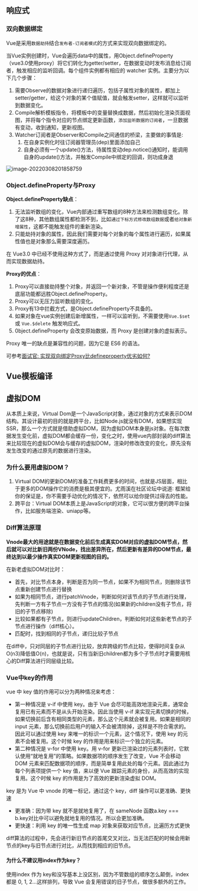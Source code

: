 ## 响应式

### 双向数据绑定

Vue是采用`数据劫持`结合`发布者-订阅者模式`的方式来实现双向数据绑定的。

当Vue实例创建时，Vue会遍历data中的属性，用Object.defineProperty（vue3.0使用proxy）将它们转化为getter/setter，在数据变动时发布消息给订阅者，触发相应的监听回调。每个组件实例都有相应的 watcher 实例。主要分为以下几个步骤：

1. 需要Observe的数据对象进行递归遍历，包括子属性对象的属性，都加上setter/getter，给这个对象的某个值赋值，就会触发setter，这样就可以监听到数据变化。
2. Compile解析模板指令，将模板中的变量替换成数据，然后初始化渲染页面视图，并将每个指令对应的节点绑定更新函数，`添加监听数据的订阅者`，一旦数据有变动，收到通知，更新视图。
3. Watcher订阅者是Observer和Compile之间通信的桥梁，主要做的事情是: 
   1. 在自身实例化时往订阅器管理员(dep)里面添加自己
   2. 自身必须有一个update()方法，待属性变动dep.notice()通知时，能调用自身的update()方法，并触发Compile中绑定的回调，则功成身退

![image-20220308201858759](https://gitee.com/jolinfor/picture-bed/raw/master/img/image-20220308201858759.png)

### Object.defineProperty与Proxy

**Object.defineProperty缺点**：

1. 无法监听数组的变化，Vue内部通过重写数组的8种方法来检测数组变化。除了这8种，其他数组属性都检测不到，比如`通过下标方式修改数组数据`或者`给对象新增属性`，这都不能触发组件的重新渲染。
2. 只能劫持对象的属性，因此我们需要对每个对象的每个属性进行遍历，如果属性值也是对象那么需要深度遍历。

在 Vue3.0 中已经不使用这种方式了，而是通过使用 Proxy 对对象进行代理，从而实现数据劫持。

**Proxy的优点**：

1. Proxy可以直接劫持整个对象，并返回一个新对象，不管是操作便利程度还是底层功能都远胜Object.defineProperty。
2. Proxy可以无压力监听数组的变化。
3. Proxy有13中拦截方式，是Object.defineProperty不具备的。
4. 如果对象在vue实例创建后新增属性，一样可以监听到，不需要使用`Vue.$set` 或 `Vue.$delete` 触发响应式。
5. 0bject.defineProperty 会改变原始数据，而 Proxy 是创建对象的虚拟表示。

Proxy 唯一的缺点是兼容性的问题，因为它是 ES6 的语法。



可参考[面试官: 实现双向绑定Proxy比defineproperty优劣如何?](https://juejin.cn/post/6844903601416978439)





## Vue模板编译





## 虚拟DOM

从本质上来说，Virtual Dom是一个JavaScript对象，通过对象的方式来表示DOM结构。其设计最初的目的就是跨平台，比如Node.js就没有DOM，如果想实现SSR，那么一个方式就是借助虚拟DOM，因为虚拟DOM本身是js对象。在每次数据发生变化前，虚拟DOM都会缓存一份，变化之时，使用vue内部封装的diff算法来比较现在的虚拟DOM会与缓存的虚拟DOM，渲染时修改改变的变化，原先没有发生改变的通过原先的数据进行渲染。

### 为什么要用虚拟DOM？

1. Virtual DOM的更新DOM的准备工作耗费更多的时间，也就是JS层面，相比于更多的DOM操作它的消费是极其便宜的。尤雨溪在社区论坛中说道∶ 框架给你的保证是，你不需要手动优化的情况下，依然可以给你提供过得去的性能。
2. 跨平台：Virtual DOM本质上是JavaScript的对象，它可以很方便的跨平台操作，比如服务端渲染、uniapp等。

### Diff算法原理

**Vnode最大的用途就是在数据变化前后生成真实DOM对应的虚拟DOM节点，然后就可以对比新旧两份VNode，找出差异所在，然后更新有差异的DOM节点，最终达到以最少操作真实DOM更新视图的目的。**

在新老虚拟DOM对比时：

- 首先，对比节点本身，判断是否为同一节点，如果不为相同节点，则删除该节点重新创建节点进行替换
- 如果为相同节点，进行patchVnode，判断如何对该节点的子节点进行处理，先判断一方有子节点一方没有子节点的情况(如果新的children没有子节点，将旧的子节点移除)
- 比较如果都有子节点，则进行updateChildren，判断如何对这些新老节点的子节点进行操作（diff核心）。
- 匹配时，找到相同的子节点，递归比较子节点

在diff中，只对同层的子节点进行比较，放弃跨级的节点比较，使得时间复杂从O(n3)降低值O(n)，也就是说，只有当新旧children都为多个子节点时才需要用核心的Diff算法进行同层级比较。

### Vue中key的作用

vue 中 key 值的作用可以分为两种情况来考虑：

- 第一种情况是 v-if 中使用 key。由于 Vue 会尽可能高效地渲染元素，通常会复用已有元素而不是从头开始渲染。因此当使用 v-if 来实现元素切换的时候，如果切换前后含有相同类型的元素，那么这个元素就会被复用。如果是相同的 input 元素，那么切换前后用户的输入不会被清除掉，这样是不符合需求的。因此可以通过使用 key 来唯一的标识一个元素，这个情况下，使用 key 的元素不会被复用。这个时候 key 的作用是用来标识一个独立的元素。
- 第二种情况是 v-for 中使用 key。用 v-for 更新已渲染过的元素列表时，它默认使用“就地复用”的策略。如果数据项的顺序发生了改变，Vue 不会移动 DOM 元素来匹配数据项的顺序，而是简单复用此处的每个元素。因此通过为每个列表项提供一个 key 值，来以便 Vue 跟踪元素的身份，从而高效的实现复用。这个时候 key 的作用是为了高效的更新渲染虚拟 DOM。

key 是为 Vue 中 vnode 的唯一标记，通过这个 key，diff 操作可以更准确、更快速

- 更准确：因为带 key 就不是就地复用了，在 sameNode 函数a.key === b.key对比中可以避免就地复用的情况。所以会更加准确。
- 更快速：利用 key 的唯一性生成 map 对象来获取对应节点，比遍历方式更快

diff算法的过程中，先会进行新旧节点的首尾交叉对比，当无法匹配的时候会用新节点的key与旧节点进行对比，从而找到相应的旧节点。

#### 为什么不建议用index作为key？

使用index 作为 key和没写基本上没区别，因为不管数组的顺序怎么颠倒，index 都是 0, 1, 2...这样排列，导致 Vue 会复用错误的旧子节点，做很多额外的工作。